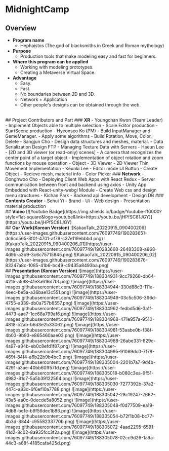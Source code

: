 # MidnightCamp

## <b>Overview</b>
- <b>Program name</b>
    - Hephaistos (The god of blacksmiths in Greek and Roman mythology)
- <b>Purpose</b>
    - Production tools that make modeling easy and fast for beginners.
- <b>Where this program can be applied</b>
    - Working with modeling prototypes.
    - Creating a Metaverse Virtual Space.
- <b>Advantage</b>
    - Easy.
    - Fast.
    - No boundaries between 2D and 3D.
    - Network + Application
    - Other people's designs can be obtained through the web.
<br>
## Project Contributors and Part
### <b>XR</b>
- Youngchan Kwon (Team Leader) 
    - Implement Objects able to multiple selection
        - Scale Editor production
    - StartScene production
- Hyeonseo Ko (PM)
    - Build InputManager and GameManager.
    - Apply some algorithms
    - Build Rotation, Move, Color, Delete
- Sangjun Cho 
    - Design data structures and meshes, material.
    - Data Serialization Design FTP
    - Managing Texture Data with Servers
- Haeun Lee
    - [2D and 3D viewer (or read-only) scenes]
    - A camera that recognizes the center point of a target object
    - Implementation of object rotation and zoom functions by mouse operation
    - Object - 3D Viewer - 2D Viewer Thin Movement Implementation
- Keunki Lee
    - Editor mode UI Button
    - Create Object
    - Recieve mesh, material info
    - Color Picker 
### <b>Network</b>
- Donghwoo Cho
    - Deploying Client Web Apps with React Redux
    - Server communication between front and backend using axios
    - Unity App Embedded with React-unity-webgl Module
    - Create Web css and design menu structures
- Kichan Park
    - Backend api development
    - Design DB 
### <b>Contents Creator</b>
- Sehui Yi
    - Brand
    - Ui
    - Web design
    - Presentation material production
<br>
## <b>Video</b>
[![Youtube Badge](https://img.shields.io/badge/Youtube-ff0000?style=flat-square&logo=youtube&link=https://youtu.be/jHPfSC81JGY)](https://youtu.be/jHPfSC81JGY)
<br>
## <b>Our Work(Korean Version)</b>
![KakaoTalk_20220915_090400206](https://user-images.githubusercontent.com/76097749/190283651-dc6cc565-3f0f-4701-af79-c37e119ebbbd.png)
![KakaoTalk_20220915_090400206_01](https://user-images.githubusercontent.com/76097749/190283660-26483308-a668-4d9b-a3b9-3c6c75715845.png)
![KakaoTalk_20220915_090400206_02](https://user-images.githubusercontent.com/76097749/190283676-83247a8c-1085-41b6-bc49-c9435a8493ba.png)
<br>
## <b>Presentation (Korean Version)</b>
![image](https://user-images.githubusercontent.com/76097749/188304931-9cc79268-db64-4215-a598-41e3a616d7bf.png)
![image](https://user-images.githubusercontent.com/76097749/188304944-330d88c3-111e-4eec-be5a-a36bae13c551.png)
![image](https://user-images.githubusercontent.com/76097749/188304949-03c5c506-366d-4755-a339-db0a757b8557.png)
![image](https://user-images.githubusercontent.com/76097749/188304962-fedbd5d6-3a1f-4473-aaa7-1cc68a799af6.png)
![image](https://user-images.githubusercontent.com/76097749/188304968-471e957a-9510-4818-b2ab-b6d3e2b33062.png)
![image](https://user-images.githubusercontent.com/76097749/188304981-53aabe0b-f38f-4b03-9b93-e865460aae03.png)
![image](https://user-images.githubusercontent.com/76097749/188304988-26abe331-829c-4a97-a34b-eb0c8efd1f87.png)
![image](https://user-images.githubusercontent.com/76097749/188304995-91069dc0-7f78-469f-84f4-a6b22b9b4bc3.png)
![image](https://user-images.githubusercontent.com/76097749/188305004-2201b7a7-9d4b-4291-a3ae-40bb60ff57fd.png)
![image](https://user-images.githubusercontent.com/76097749/188305018-b080c3ea-9f51-4982-81c7-5a5b39122564.png)
![image](https://user-images.githubusercontent.com/76097749/188305030-7277392b-37a2-447c-a83d-6f6ef10a7788.png)
![image](https://user-images.githubusercontent.com/76097749/188305042-28c19247-2662-43a5-aa0c-0decde5a8052.png)
![image](https://user-images.githubusercontent.com/76097749/188305048-f0d77509-ea19-4db8-be1e-b9f56dec1b86.png)
![image](https://user-images.githubusercontent.com/76097749/188305054-b72f1b08-bc77-4b3d-8844-c9558233770b.png)
![image](https://user-images.githubusercontent.com/76097749/188305072-4aad2295-6591-41d2-8c02-8a935fcc3f2a.png)
![image](https://user-images.githubusercontent.com/76097749/188305078-02cc9d26-1a9a-44c3-a68f-4185cafa425d.png)
